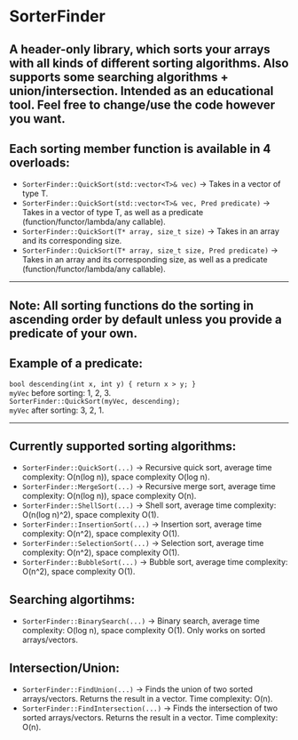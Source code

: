 # SorterFinder
A header-only library, which sorts your arrays with all kinds of different sorting algorithms. Also supports some searching algorithms + union/intersection. Intended as an educational tool. Feel free to change/use the code however you want.
---
## Each sorting member function is available in 4 overloads: 
- `SorterFinder::QuickSort(std::vector<T>& vec)` -> Takes in a vector of type T.
- `SorterFinder::QuickSort(std::vector<T>& vec, Pred predicate)` -> Takes in a vector of type T, as well as a predicate (function/functor/lambda/any callable).
- `SorterFinder::QuickSort(T* array, size_t size)` -> Takes in an array and its corresponding size.
- `SorterFinder::QuickSort(T* array, size_t size, Pred predicate)` -> Takes in an array and its corresponding size, as well as a predicate (function/functor/lambda/any callable).
---
## Note: All sorting functions do the sorting in ascending order by default unless you provide a predicate of your own.
## Example of a predicate:
`bool descending(int x, int y) { return x > y; }`    
`myVec` before sorting: 1, 2, 3.  
`SorterFinder::QuickSort(myVec, descending);`  
`myVec` after sorting: 3, 2, 1.

---
## Currently supported sorting algorithms:
- `SorterFinder::QuickSort(...)` -> Recursive quick sort, average time complexity: O(n(log n)), space complexity O(log n).
- `SorterFinder::MergeSort(...)` -> Recursive merge sort, average time complexity: O(n(log n)), space complexity O(n).
- `SorterFinder::ShellSort(...)` -> Shell sort, average time complexity: O(n(log n)^2), space complexity O(1).
- `SorterFinder::InsertionSort(...)` -> Insertion sort, average time complexity: O(n^2), space complexity O(1).
- `SorterFinder::SelectionSort(...)` -> Selection sort, average time complexity: O(n^2), space complexity O(1).
- `SorterFinder::BubbleSort(...)` -> Bubble sort, average time complexity: O(n^2), space complexity O(1).
## Searching algortihms:
- `SorterFinder::BinarySearch(...)` -> Binary search, average time complexity: O(log n), space complexity O(1). Only works on sorted arrays/vectors.
## Intersection/Union:
- `SorterFinder::FindUnion(...)` -> Finds the union of two sorted arrays/vectors. Returns the result in a vector. Time complexity: O(n).
- `SorterFinder::FindIntersection(...)` -> Finds the intersection of two sorted arrays/vectors. Returns the result in a vector. Time complexity: O(n).
